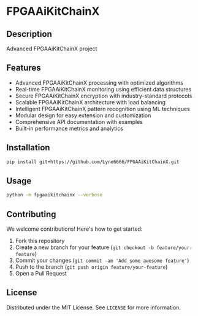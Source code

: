 # FPGAAiKitChainX

## Description

Advanced FPGAAiKitChainX project

## Features

- Advanced FPGAAiKitChainX processing with optimized algorithms
- Real-time FPGAAiKitChainX monitoring using efficient data structures
- Secure FPGAAiKitChainX encryption with industry-standard protocols
- Scalable FPGAAiKitChainX architecture with load balancing
- Intelligent FPGAAiKitChainX pattern recognition using ML techniques
- Modular design for easy extension and customization
- Comprehensive API documentation with examples
- Built-in performance metrics and analytics
## Installation

```bash
pip install git+https://github.com/Lyne6666/FPGAAiKitChainX.git
```

## Usage

```bash
python -m fpgaaikitchainx --verbose
```

## Contributing

We welcome contributions! Here's how to get started:

1. Fork this repository
2. Create a new branch for your feature (`git checkout -b feature/your-feature`)
3. Commit your changes (`git commit -am 'Add some awesome feature'`)
4. Push to the branch (`git push origin feature/your-feature`)
5. Open a Pull Request

## License

Distributed under the MIT License. See `LICENSE` for more information.

